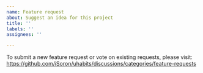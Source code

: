 ```yaml
---
name: Feature request
about: Suggest an idea for this project
title: ''
labels: ''
assignees: ''

---
```


To submit a new feature request or vote on existing requests, please visit: 
https://github.com/iSoron/uhabits/discussions/categories/feature-requests
